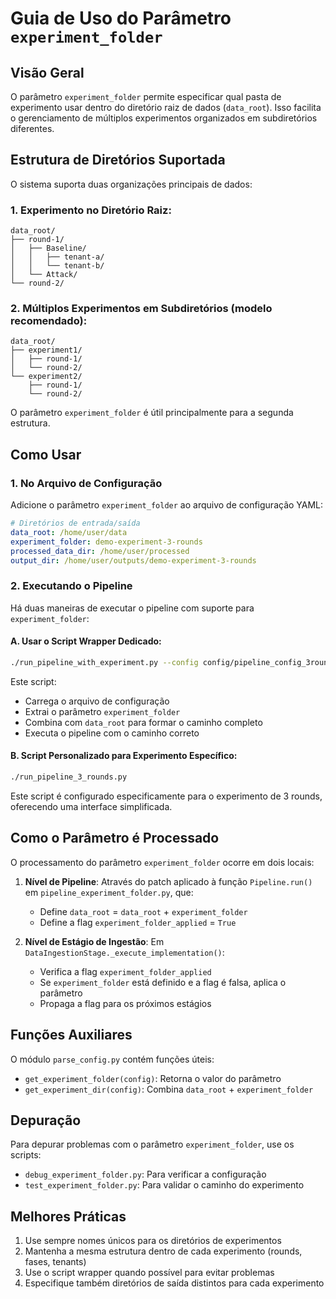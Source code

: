 # Guia de Uso do Parâmetro `experiment_folder`

## Visão Geral

O parâmetro `experiment_folder` permite especificar qual pasta de experimento usar dentro do diretório raiz de dados (`data_root`). Isso facilita o gerenciamento de múltiplos experimentos organizados em subdiretórios diferentes.

## Estrutura de Diretórios Suportada

O sistema suporta duas organizações principais de dados:

### 1. Experimento no Diretório Raiz:
```
data_root/
├── round-1/
│   ├── Baseline/
│   │   ├── tenant-a/
│   │   └── tenant-b/
│   └── Attack/
└── round-2/
```

### 2. Múltiplos Experimentos em Subdiretórios (modelo recomendado):
```
data_root/
├── experiment1/
│   ├── round-1/
│   └── round-2/
└── experiment2/
    ├── round-1/
    └── round-2/
```

O parâmetro `experiment_folder` é útil principalmente para a segunda estrutura.

## Como Usar

### 1. No Arquivo de Configuração

Adicione o parâmetro `experiment_folder` ao arquivo de configuração YAML:

```yaml
# Diretórios de entrada/saída
data_root: /home/user/data
experiment_folder: demo-experiment-3-rounds
processed_data_dir: /home/user/processed
output_dir: /home/user/outputs/demo-experiment-3-rounds
```

### 2. Executando o Pipeline

Há duas maneiras de executar o pipeline com suporte para `experiment_folder`:

#### A. Usar o Script Wrapper Dedicado:

```bash
./run_pipeline_with_experiment.py --config config/pipeline_config_3rounds.yaml
```

Este script:
- Carrega o arquivo de configuração
- Extrai o parâmetro `experiment_folder`
- Combina com `data_root` para formar o caminho completo
- Executa o pipeline com o caminho correto

#### B. Script Personalizado para Experimento Específico:

```bash
./run_pipeline_3_rounds.py
```

Este script é configurado especificamente para o experimento de 3 rounds, oferecendo uma interface simplificada.

## Como o Parâmetro é Processado

O processamento do parâmetro `experiment_folder` ocorre em dois locais:

1. **Nível de Pipeline**: Através do patch aplicado à função `Pipeline.run()` em `pipeline_experiment_folder.py`, que:
   - Define `data_root` = `data_root` + `experiment_folder`
   - Define a flag `experiment_folder_applied` = `True`

2. **Nível de Estágio de Ingestão**: Em `DataIngestionStage._execute_implementation()`:
   - Verifica a flag `experiment_folder_applied`
   - Se `experiment_folder` está definido e a flag é falsa, aplica o parâmetro
   - Propaga a flag para os próximos estágios

## Funções Auxiliares

O módulo `parse_config.py` contém funções úteis:

- `get_experiment_folder(config)`: Retorna o valor do parâmetro
- `get_experiment_dir(config)`: Combina `data_root` + `experiment_folder`

## Depuração

Para depurar problemas com o parâmetro `experiment_folder`, use os scripts:

- `debug_experiment_folder.py`: Para verificar a configuração
- `test_experiment_folder.py`: Para validar o caminho do experimento

## Melhores Práticas

1. Use sempre nomes únicos para os diretórios de experimentos
2. Mantenha a mesma estrutura dentro de cada experimento (rounds, fases, tenants)
3. Use o script wrapper quando possível para evitar problemas
4. Especifique também diretórios de saída distintos para cada experimento
